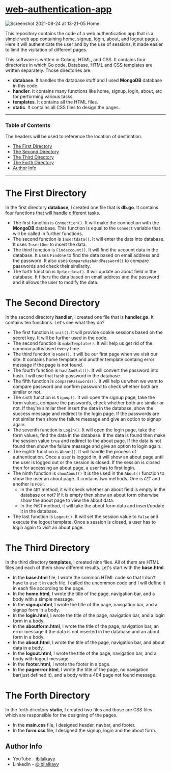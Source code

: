 # [web-authentication-app](https://web-authentication-project.herokuapp.com/)

![Screenshot 2021-08-24 at 13-21-05 Home](https://user-images.githubusercontent.com/64713734/130583988-82998f8c-18a7-4dc7-b2a9-17ff685caae5.png)

This repository contains the code of a web authentication app that is a simple web app containing home, signup, login, about, and logout pages. Here it will authenticate the user and by the use of sessions, it made easier to limit the visitation of different pages.

This software is written in Golang, HTML, and CSS. It contains four directories in which Go code, Database, HTML and CSS templates are written separately. Those directories are.
- **database**. It handles the database stuff and I used **MongoDB** database in this code.
- **handler**. It contains many functions like home, signup, login, about, etc for performing various tasks.
- **templates**. It contains all the HTML files.
- **static**. It contains all CSS files to design the pages.

---

### Table of Contents

The headers will be used to reference the location of destination.

- [The First Directory](#the-first-directory)
- [The Second Directory](#the-second-directory)
- [The Third Directory](#the-third-directory)
- [The Forth Directory](#the-forth-directory)
- [Author Info](#author-info)

---

# The First Directory
In the first directory **database**, I created one file that is **db.go**. It contains four functions that will handle different tasks.
- The first function is ```Connection()```. It will make the connection with the **MongoDB** database. This function is equal to the ```Connect``` variable that will be called in further functions.
- The second function is ```Insertdata()```. It will enter the data into database. It uses ```InsertOne``` to insert the data.
- The third function is ```Findaccount()```. It will find the account data in the database. It uses ```FindOne``` to find the data based on email address and the password. It also uses ```CompareHashAndPassword()``` to compare passwords and check their similarity. 
- The forth function is ```Updatedata()```. It will update an about field in the database. It filters the data based on email address and the password and it allows the user to modify the data.

# The Second Directory
In the second directory **handler**, I created one file that is **handler.go**. It contains ten functions. Let's see what they do?
- The first function is ```init()```. It will provide cookie sessions based on the secret key. It will be further used in the code.
- The second function is ```makeTemplate()```. It will help us get rid of the common paths used every time.
- The third function is ```Home()```. It will be our first page when we visit our site. It contains home template and another template containg error message if the page is not found.
- The fourth function is ```hashAndSalt()```. It will convert the password into hash. I will use that hash password in the database.
- The fifth function is ```comparePasswords()```. It will help us when we want to compare password and confirm password to check whether both are similar or not.
- The sixth function is ```Signup()```. It will open the signup page, take the form values, compare the passwords, check whether both are similar or not. If they're similar then insert the data in the database, show the success message and redirect to the login page. If the passwords are not similar then show the failure message and give an option to signup again.
- The seventh function is ```Login()```. It will open the login page, take the form values, find the data in the database. If the data is found then make the session value ```true``` and redirect to the about page. If the data is not found then show the failure message and give an option to login again.
- The eighth function is ```About()```. It will handle the process of authentication. Once a user is logged in, it will show an about page until the user is logged out or the session is closed. If the session is closed then for accessing an about page, a user has to first login.
- The ninth function is ```showAbout()``` It is the used in the ```About()``` function to show the user an about page. It contains two methods. One is ```GET``` and another is ```POST```. 
  - In the ```GET``` method, it will check whether an about field is empty in the database or not? If it is empty then show an about form otherwise show the about page to view the about data.
  - In the ```POST``` method, it will take the about form data and insert/update it in the database.
- The last function is ```Logout()```. It will set the session value to ```false``` and execute the logout template. Once a session is closed, a user has to login again to visit an about page.

# The Third Directory
In the third directory **templates**, I created nine files. All of them are HTML files and each of them show different results. Let's start with the **base.html**.
- In the **base.html** file, I wrote the common HTML code so that I don't have to use it in each file. I called the uncommon code and I will define it in each file according to the page.
- In the **home.html**, I wrote the title of the page, navigation bar, and a body with a simple message.
- In the **signup.html**, I wrote the title of the page, navigation bar, and a signup form in a body.
- In the **login.html**, I wrote the title of the page, navigation bar, and a login form in a body.
- In the **aboutform.html**, I wrote the title of the page, navigation bar, an error message if the data is not inserted in the database and an about form in a body.
- In the **about.html**, I wrote the title of the page, navigation bar, and about data in a body. 
- In the **logout.html**, I wrote the title of the page, navigation bar, and a body with logout message.
- In the **footer.html**, I wrote the footer in a page.
- In the **pageerror.html**, I wrote the title of the page, no navigation bar(just defined it), and a body with a 404 page not found message.

# The Forth Directory
In the forth directory **static**, I created two files and those are CSS files which are responsible for the designing of the pages.
- In the **main.css** file, I designed header, navbar, and footer. 
- In the **form.css** file, I designed the signup, login and the about form.

## Author Info

- YouTube - [ibilalkayy](https://www.youtube.com/channel/UCBLTfRg0Rgm4FtXkvql7DRQ)
- LinkedIn - [@ibilalkayy](https://www.linkedin.com/in/ibilalkayy/)

